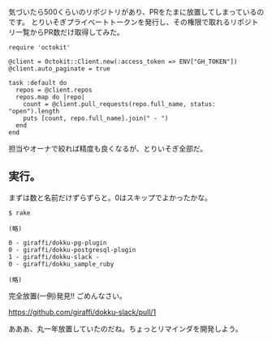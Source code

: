 
気づいたら500くらいのリポジトリがあり、PRをたまに放置してしまっているのです。
とりいそぎプライベートトークンを発行し、その権限で取れるリポジトリ一覧からPR数だけ取得してみた。


```ruby:Rakefile
require 'octokit'

@client = Octokit::Client.new(:access_token => ENV["GH_TOKEN"])
@client.auto_paginate = true

task :default do
  repos = @client.repos
  repos.map do |repo|
    count = @client.pull_requests(repo.full_name, status: "open").length
    puts [count, repo.full_name].join(" - ")
  end
end
```

担当やオーナで絞れば精度も良くなるが、とりいそぎ全部だ。

## 実行。

まずは数と名前だけずらずらと。0はスキップでよかったかな。

```
$ rake

(略)

0 - giraffi/dokku-pg-plugin
0 - giraffi/dokku-postgresql-plugin
1 - giraffi/dokku-slack - 
0 - giraffi/dokku_sample_ruby

(略)
```

完全放置(一例)発見!! ごめんなさい。


https://github.com/giraffi/dokku-slack/pull/1

あああ、丸一年放置していたのだね。ちょっとリマインダを開発しよう。

